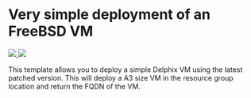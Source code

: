 # Very simple deployment of an FreeBSD VM

<a href="https://portal.azure.com/#create/Microsoft.Template/uri/https%3A%2F%2Fraw.githubusercontent.com%2FAzure%2Fazure-quickstart-templates%2Fmaster%2F101-vm-simple-freebsd%2Fazuredeploy.json" target="_blank">
    <img src="http://azuredeploy.net/deploybutton.png"/>
</a>
<a href="http://armviz.io/#/?load=https%3A%2F%2Fraw.githubusercontent.com%2FAzure%2Fazure-quickstart-templates%2Fmaster%2F101-vm-simple-freebsd%2Fazuredeploy.json" target="_blank">
    <img src="http://armviz.io/visualizebutton.png"/>
</a>


This template allows you to deploy a simple Delphix VM using the latest patched version. This will deploy a A3 size VM in the resource group location and return the FQDN of the VM.

